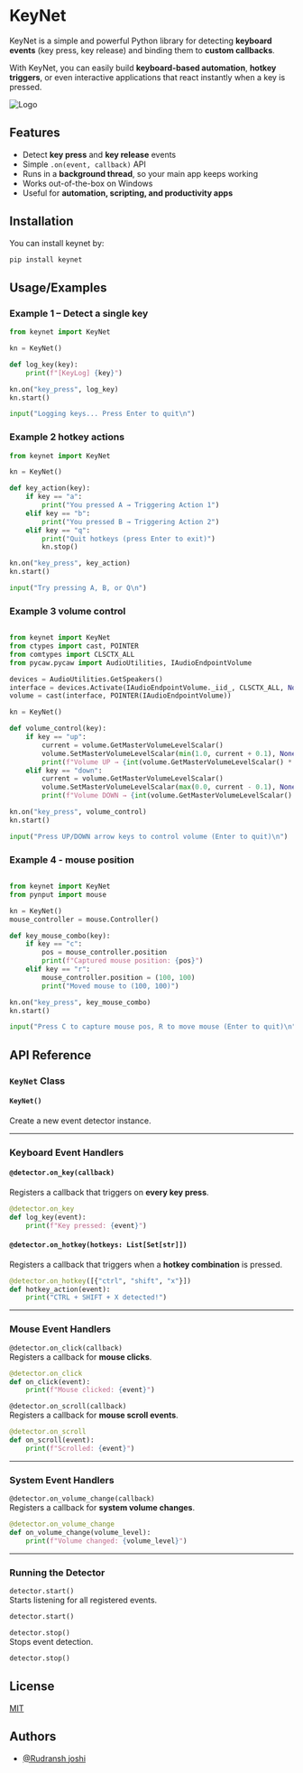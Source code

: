 
# KeyNet
KeyNet is a simple and powerful Python library for detecting **keyboard events** (key press, key release) and binding them to **custom callbacks**.  

With KeyNet, you can easily build **keyboard-based automation**, **hotkey triggers**, or even interactive applications that react instantly when a key is pressed.


![Logo](https://i.postimg.cc/3wWFdPFc/KeyNet.png)


## Features

-  Detect **key press** and **key release** events
- Simple `.on(event, callback)` API
- Runs in a **background thread**, so your main app keeps working
- Works out-of-the-box on Windows
- Useful for **automation, scripting, and productivity apps**


## Installation

You can install keynet by:

```bash
pip install keynet

```
    
## Usage/Examples

### Example 1 – Detect a single key
```python
from keynet import KeyNet

kn = KeyNet()

def log_key(key):
    print(f"[KeyLog] {key}")

kn.on("key_press", log_key)
kn.start()

input("Logging keys... Press Enter to quit\n")

```


### Example 2 hotkey actions

```python 
from keynet import KeyNet

kn = KeyNet()

def key_action(key):
    if key == "a":
        print("You pressed A → Triggering Action 1")
    elif key == "b":
        print("You pressed B → Triggering Action 2")
    elif key == "q":
        print("Quit hotkeys (press Enter to exit)")
        kn.stop()

kn.on("key_press", key_action)
kn.start()

input("Try pressing A, B, or Q\n")

```
###  Example 3 volume control


```python

from keynet import KeyNet
from ctypes import cast, POINTER
from comtypes import CLSCTX_ALL
from pycaw.pycaw import AudioUtilities, IAudioEndpointVolume

devices = AudioUtilities.GetSpeakers()
interface = devices.Activate(IAudioEndpointVolume._iid_, CLSCTX_ALL, None)
volume = cast(interface, POINTER(IAudioEndpointVolume))

kn = KeyNet()

def volume_control(key):
    if key == "up":
        current = volume.GetMasterVolumeLevelScalar()
        volume.SetMasterVolumeLevelScalar(min(1.0, current + 0.1), None)
        print(f"Volume UP → {int(volume.GetMasterVolumeLevelScalar() * 100)}%")
    elif key == "down":
        current = volume.GetMasterVolumeLevelScalar()
        volume.SetMasterVolumeLevelScalar(max(0.0, current - 0.1), None)
        print(f"Volume DOWN → {int(volume.GetMasterVolumeLevelScalar() * 100)}%")

kn.on("key_press", volume_control)
kn.start()

input("Press UP/DOWN arrow keys to control volume (Enter to quit)\n")
```
### Example 4 - mouse position

```python

from keynet import KeyNet
from pynput import mouse

kn = KeyNet()
mouse_controller = mouse.Controller()

def key_mouse_combo(key):
    if key == "c":
        pos = mouse_controller.position
        print(f"Captured mouse position: {pos}")
    elif key == "r":
        mouse_controller.position = (100, 100)
        print("Moved mouse to (100, 100)")

kn.on("key_press", key_mouse_combo)
kn.start()

input("Press C to capture mouse pos, R to move mouse (Enter to quit)\n")
```

## API Reference

### `KeyNet` Class  

#### `KeyNet()`  
Create a new event detector instance.  

---

### Keyboard Event Handlers  

#### `@detector.on_key(callback)`  
Registers a callback that triggers on **every key press**.  

```python
@detector.on_key
def log_key(event):
    print(f"Key pressed: {event}")
```

#### `@detector.on_hotkey(hotkeys: List[Set[str]])`  
Registers a callback that triggers when a **hotkey combination** is pressed.  

```python
@detector.on_hotkey([{"ctrl", "shift", "x"}])
def hotkey_action(event):
    print("CTRL + SHIFT + X detected!")
```

---

### Mouse Event Handlers  

`@detector.on_click(callback)`  
Registers a callback for **mouse clicks**.  

```python
@detector.on_click
def on_click(event):
    print(f"Mouse clicked: {event}")
```

`@detector.on_scroll(callback)`  
Registers a callback for **mouse scroll events**.  

```python
@detector.on_scroll
def on_scroll(event):
    print(f"Scrolled: {event}")
```

---

### System Event Handlers  

`@detector.on_volume_change(callback)`  
Registers a callback for **system volume changes**.  

```python
@detector.on_volume_change
def on_volume_change(volume_level):
    print(f"Volume changed: {volume_level}")
```

---

### Running the Detector  

`detector.start()`  
Starts listening for all registered events.  

```python
detector.start()
```

`detector.stop()`  
Stops event detection.  

```python
detector.stop()
```

## License

[MIT](https://choosealicense.com/licenses/mit/)


## Authors

- [@Rudransh joshi](https://rudransh.kafalfpc.com/)

